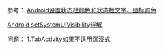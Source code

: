 



参考：
[Android设置状态栏颜色和状态栏文字、图标颜色](https://www.jianshu.com/p/3042bf7d72e3)

[Android setSystemUiVisibility详解](https://blog.csdn.net/QQxiaoqiang1573/article/details/79867127)


问题：
1.TabActivity如果不适用沉浸式